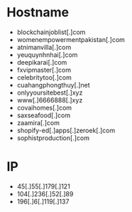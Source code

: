 # Hostname
- blockchainjoblist[.]com
- womenempowermentpakistan[.]com
- atnimanvilla[.]com
- yeuquynhnhai[.]com
- deepikarai[.]com
- fxvipmaster[.]com
- celebritytoo[.]com
- cuahangphongthuy[.]net
- onlyyoursitebest[.]xyz
- www[.]6666888[.]xyz
- covaihomes[.]com
- saxseafood[.]com
- zaamira[.]com
- shopify-ed[.]apps[.]zeroek[.]com
- sophistproduction[.]com


# IP
- 45[.]55[.]179[.]121
- 104[.]236[.]52[.]89
- 196[.]6[.]119[.]137